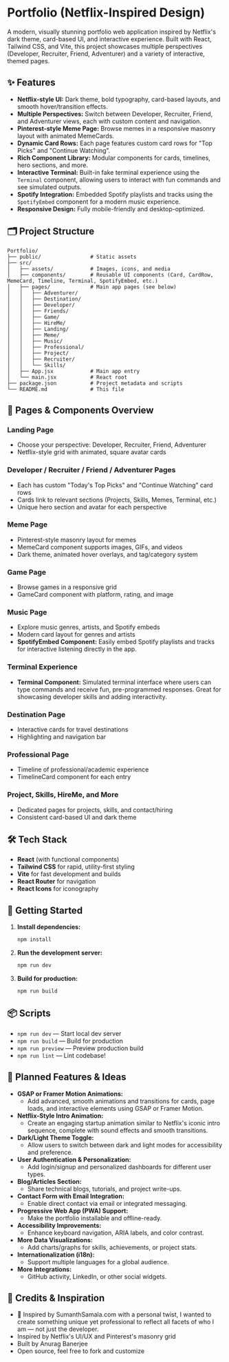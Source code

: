 # Portfolio (Netflix-Inspired Design)

A modern, visually stunning portfolio web application inspired by Netflix's dark theme, card-based UI, and interactive experience. Built with React, Tailwind CSS, and Vite, this project showcases multiple perspectives (Developer, Recruiter, Friend, Adventurer) and a variety of interactive, themed pages.

## ✨ Features

- **Netflix-style UI:** Dark theme, bold typography, card-based layouts, and smooth hover/transition effects.
- **Multiple Perspectives:** Switch between Developer, Recruiter, Friend, and Adventurer views, each with custom content and navigation.
- **Pinterest-style Meme Page:** Browse memes in a responsive masonry layout with animated MemeCards.
- **Dynamic Card Rows:** Each page features custom card rows for "Top Picks" and "Continue Watching".
- **Rich Component Library:** Modular components for cards, timelines, hero sections, and more.
- **Interactive Terminal:** Built-in fake terminal experience using the `Terminal` component, allowing users to interact with fun commands and see simulated outputs.
- **Spotify Integration:** Embedded Spotify playlists and tracks using the `SpotifyEmbed` component for a modern music experience.
- **Responsive Design:** Fully mobile-friendly and desktop-optimized.

## 🗂️ Project Structure

```
Portfolio/
├── public/                # Static assets
├── src/
│   ├── assets/            # Images, icons, and media
│   ├── components/        # Reusable UI components (Card, CardRow, MemeCard, Timeline, Terminal, SpotifyEmbed, etc.)
│   ├── pages/             # Main app pages (see below)
│   │   ├── Adventurer/
│   │   ├── Destination/
│   │   ├── Developer/
│   │   ├── Friends/
│   │   ├── Game/
│   │   ├── HireMe/
│   │   ├── Landing/
│   │   ├── Meme/
│   │   ├── Music/
│   │   ├── Professional/
│   │   ├── Project/
│   │   ├── Recruiter/
│   │   └── Skills/
│   ├── App.jsx            # Main app entry
│   └── main.jsx           # React root
├── package.json           # Project metadata and scripts
└── README.md              # This file
```

## 📄 Pages & Components Overview

### Landing Page

- Choose your perspective: Developer, Recruiter, Friend, Adventurer
- Netflix-style grid with animated, square avatar cards

### Developer / Recruiter / Friend / Adventurer Pages

- Each has custom "Today's Top Picks" and "Continue Watching" card rows
- Cards link to relevant sections (Projects, Skills, Memes, Terminal, etc.)
- Unique hero section and avatar for each perspective

### Meme Page

- Pinterest-style masonry layout for memes
- MemeCard component supports images, GIFs, and videos
- Dark theme, animated hover overlays, and tag/category system

### Game Page

- Browse games in a responsive grid
- GameCard component with platform, rating, and image

### Music Page

- Explore music genres, artists, and Spotify embeds
- Modern card layout for genres and artists
- **SpotifyEmbed Component:** Easily embed Spotify playlists and tracks for interactive listening directly in the app.

### Terminal Experience

- **Terminal Component:** Simulated terminal interface where users can type commands and receive fun, pre-programmed responses. Great for showcasing developer skills and adding interactivity.

### Destination Page

- Interactive cards for travel destinations
- Highlighting and navigation bar

### Professional Page

- Timeline of professional/academic experience
- TimelineCard component for each entry

### Project, Skills, HireMe, and More

- Dedicated pages for projects, skills, and contact/hiring
- Consistent card-based UI and dark theme

## 🛠️ Tech Stack

- **React** (with functional components)
- **Tailwind CSS** for rapid, utility-first styling
- **Vite** for fast development and builds
- **React Router** for navigation
- **React Icons** for iconography

## 🚀 Getting Started

1. **Install dependencies:**
   ```bash
   npm install
   ```
2. **Run the development server:**
   ```bash
   npm run dev
   ```
3. **Build for production:**
   ```bash
   npm run build
   ```

## 📦 Scripts

- `npm run dev` — Start local dev server
- `npm run build` — Build for production
- `npm run preview` — Preview production build
- `npm run lint` — Lint codebase!

## 🧩 Planned Features & Ideas

- **GSAP or Framer Motion Animations:**
  - Add advanced, smooth animations and transitions for cards, page loads, and interactive elements using GSAP or Framer Motion.
- **Netflix-Style Intro Animation:**
  - Create an engaging startup animation similar to Netflix's iconic intro sequence, complete with sound effects and smooth transitions.
- **Dark/Light Theme Toggle:**
  - Allow users to switch between dark and light modes for accessibility and preference.
- **User Authentication & Personalization:**
  - Add login/signup and personalized dashboards for different user types.
- **Blog/Articles Section:**
  - Share technical blogs, tutorials, and project write-ups.
- **Contact Form with Email Integration:**
  - Enable direct contact via email or integrated messaging.
- **Progressive Web App (PWA) Support:**
  - Make the portfolio installable and offline-ready.
- **Accessibility Improvements:**
  - Enhance keyboard navigation, ARIA labels, and color contrast.
- **More Data Visualizations:**
  - Add charts/graphs for skills, achievements, or project stats.
- **Internationalization (i18n):**
  - Support multiple languages for a global audience.
- **More Integrations:**
  - GitHub activity, LinkedIn, or other social widgets.

## 📢 Credits & Inspiration

- 🧠 Inspired by SumanthSamala.com with a personal twist, I wanted to create something unique yet professional to reflect all facets of who I am — not just the developer.
- Inspired by Netflix's UI/UX and Pinterest's masonry grid
- Built by Anurag Banerjee
- Open source, feel free to fork and customize
